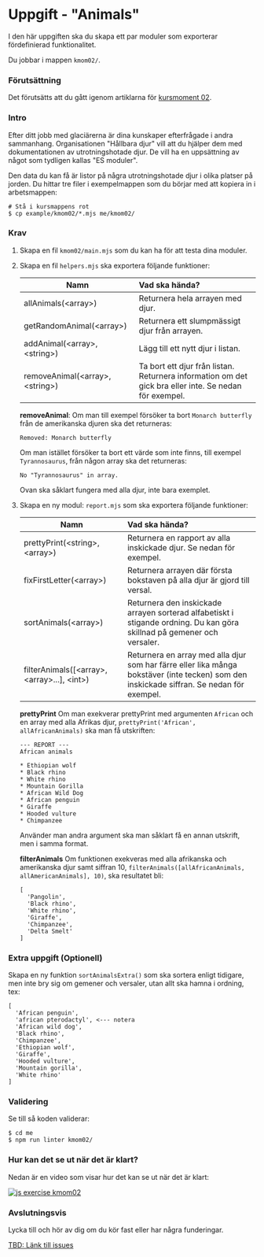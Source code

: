 # Uppgift - "Animals"

I den här uppgiften ska du skapa ett par moduler som exporterar fördefinierad funktionalitet.

Du jobbar i mappen `kmom02/`.



### Förutsättning

Det förutsätts att du gått igenom artiklarna för [kursmoment 02](../../articles/kmom02).



### Intro

Efter ditt jobb med glaciärerna är dina kunskaper efterfrågade i andra sammanhang. Organisationen "Hållbara djur" vill att du hjälper dem med dokumentationen av utrotningshotade djur. De vill ha en uppsättning av något som tydligen kallas "ES moduler".

Den data du kan få är listor på några utrotningshotade djur i olika platser på jorden. Du hittar tre filer i exempelmappen som du börjar med att kopiera in i arbetsmappen:

```console
# Stå i kursmappens rot
$ cp example/kmom02/*.mjs me/kmom02/
```



### Krav

1. Skapa en fil `kmom02/main.mjs` som du kan ha för att testa dina moduler.

1. Skapa en fil `helpers.mjs` ska exportera följande funktioner:

    | Namn        |  Vad ska hända?  |
    | ------------- | :-----|
    | allAnimals(&lt;array&gt;)      | Returnera hela arrayen med djur. |
    | getRandomAnimal(&lt;array&gt;)   |   Returnera ett slumpmässigt djur från arrayen. |
    | addAnimal(&lt;array&gt;, &lt;string&gt;)  | Lägg till ett nytt djur i listan. |
    | removeAnimal(&lt;array&gt;, &lt;string&gt;) | Ta bort ett djur från listan. Returnera information om det gick bra eller inte. Se nedan för exempel. |

    **removeAnimal**: Om man till exempel försöker ta bort `Monarch butterfly` från de amerikanska djuren ska det returneras:
    ```console
    Removed: Monarch butterfly
    ```
    Om man istället försöker ta bort ett värde som inte finns, till exempel `Tyrannosaurus`, från någon array ska det returneras:
    ```console
    No "Tyrannosaurus" in array.
    ```

    Ovan ska såklart fungera med alla djur, inte bara exemplet.

1. Skapa en ny modul: `report.mjs` som ska exportera följande funktioner:

    | Namn        | Vad ska hända?  |
    | ------------- |:-----|
    | prettyPrint(&lt;string&gt;, &lt;array&gt;) |  Returnera en rapport av alla inskickade djur. Se nedan för exempel. |
    | fixFirstLetter(&lt;array&gt;)   |   Returnera arrayen där första bokstaven på alla djur är gjord till versal. |
    | sortAnimals(&lt;array&gt;) | Returnera den inskickade arrayen sorterad alfabetiskt i stigande ordning. Du kan göra skillnad på gemener och versaler. |
    | filterAnimals([&lt;array&gt;, &lt;array&gt;...], &lt;int&gt;) | Returnera en array med alla djur som har färre eller lika många bokstäver (inte tecken) som den inskickade siffran. Se nedan för exempel. |


    **prettyPrint** Om man exekverar prettyPrint med argumenten `African` och en array med alla Afrikas djur, `prettyPrint('African', allAfricanAnimals)` ska man få utskriften:

    ```console
    --- REPORT ---
    African animals

    * Ethiopian wolf
    * Black rhino
    * White rhino
    * Mountain Gorilla
    * African Wild Dog
    * African penguin
    * Giraffe
    * Hooded vulture
    * Chimpanzee
    ```

    Använder man andra argument ska man såklart få en annan utskrift, men i samma format.

    **filterAnimals** Om funktionen exekveras med alla afrikanska och amerikanska djur samt siffran 10, `filterAnimals([allAfricanAnimals, allAmericanAnimals], 10)`, ska resultatet bli:

    ```console
    [
      'Pangolin',
      'Black rhino',
      'White rhino',
      'Giraffe',
      'Chimpanzee',
      'Delta Smelt'
    ]
    ```



### Extra uppgift (Optionell)

Skapa en ny funktion `sortAnimalsExtra()` som ska sortera enligt tidigare, men inte bry sig om gemener och versaler, utan allt ska hamna i ordning, tex:

```console
[
  'African penguin',
  'african pterodactyl', <--- notera
  'African wild dog',
  'Black rhino',
  'Chimpanzee',
  'Ethiopian wolf',
  'Giraffe',
  'Hooded vulture',
  'Mountain gorilla',
  'White rhino'
]
```

### Validering

Se till så koden validerar:

```console
$ cd me
$ npm run linter kmom02/
```



### Hur kan det se ut när det är klart?

Nedan är en video som visar hur det kan se ut när det är klart:

[![js exercise kmom02](https://img.youtube.com/vi/fDMYExdbidY/0.jpg)](https://www.youtube.com/watch?v=fDMYExdbidY)



### Avslutningsvis

Lycka till och hör av dig om du kör fast eller har några funderingar.

[TBD: Länk till issues](#)
